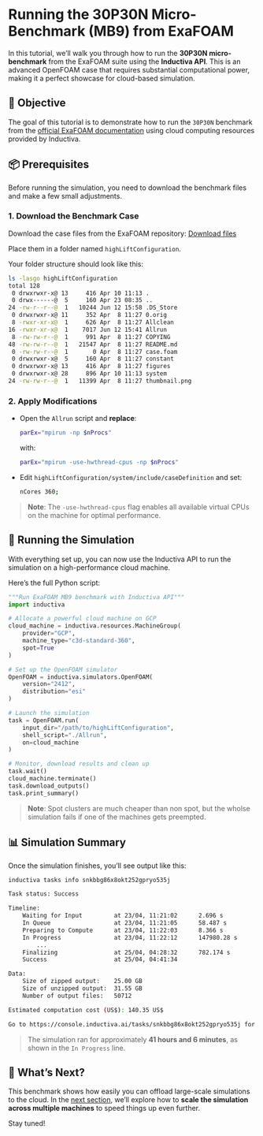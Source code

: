 # Running the 30P30N Micro-Benchmark (MB9) from ExaFOAM

In this tutorial, we’ll walk you through how to run the **30P30N micro-benchmark**
from the ExaFOAM suite using the **Inductiva API**. This is an advanced OpenFOAM
case that requires substantial computational power, making it a perfect showcase
for cloud-based simulation.

## 🧭 Objective

The goal of this tutorial is to demonstrate how to run the `30P30N` benchmark
from the [official ExaFOAM documentation](https://exafoam.eu/benchmarks/) using
cloud computing resources provided by Inductiva.

## 📦 Prerequisites

Before running the simulation, you need to download the benchmark files and make
a few small adjustments.

### 1. Download the Benchmark Case

Download the case files from the ExaFOAM repository:
[Download files](https://develop.openfoam.com/committees/hpc/-/tree/6b9c8438ec54961d2968977f84a47a5f9c5be4b6/compressible/rhoPimpleFoam/LES/highLiftConfiguration)

Place them in a folder named `highLiftConfiguration`.

Your folder structure should look like this:

```bash
ls -lasgo highLiftConfiguration
total 128
 0 drwxrwxr-x@ 13     416 Apr 10 11:13 .
 0 drwx------@  5     160 Apr 23 08:35 ..
24 -rw-r--r--@  1   10244 Jun 12 15:58 .DS_Store
 0 drwxrwxr-x@ 11     352 Apr  8 11:27 0.orig
 8 -rwxr-xr-x@  1     626 Apr  8 11:27 Allclean
16 -rwxr-xr-x@  1    7017 Jun 12 15:41 Allrun
 8 -rw-rw-r--@  1     991 Apr  8 11:27 COPYING
48 -rw-rw-r--@  1   21547 Apr  8 11:27 README.md
 0 -rw-rw-r--@  1       0 Apr  8 11:27 case.foam
 0 drwxrwxr-x@  5     160 Apr  8 11:27 constant
 0 drwxrwxr-x@ 13     416 Apr  8 11:27 figures
 0 drwxrwxr-x@ 28     896 Apr 10 11:13 system
24 -rw-rw-r--@  1   11399 Apr  8 11:27 thumbnail.png
```

### 2. Apply Modifications

* Open the `Allrun` script and **replace**:

  ```bash
  parEx="mpirun -np $nProcs"
  ```

  with:

  ```bash
  parEx="mpirun -use-hwthread-cpus -np $nProcs"
  ```

* Edit `highLiftConfiguration/system/include/caseDefinition` and set:

  ```bash
  nCores 360;
  ```

> **Note**: The `-use-hwthread-cpus` flag enables all available virtual CPUs on the machine for optimal performance.

## 🚀 Running the Simulation

With everything set up, you can now use the Inductiva API to run the simulation on a high-performance cloud machine.

Here’s the full Python script:

```python
"""Run ExaFOAM MB9 benchmark with Inductiva API"""
import inductiva

# Allocate a powerful cloud machine on GCP
cloud_machine = inductiva.resources.MachineGroup(
    provider="GCP",
    machine_type="c3d-standard-360",
    spot=True
)

# Set up the OpenFOAM simulator
OpenFOAM = inductiva.simulators.OpenFOAM(
    version="2412",
    distribution="esi"
)

# Launch the simulation
task = OpenFOAM.run(
    input_dir="/path/to/highLiftConfiguration",
    shell_script="./Allrun",
    on=cloud_machine
)

# Monitor, download results and clean up
task.wait()
cloud_machine.terminate()
task.download_outputs()
task.print_summary()
```

>**Note**: Spot clusters are much cheaper than non spot, but the wholse simulation fails if one of the machines gets preempted.

## 📊 Simulation Summary

Once the simulation finishes, you’ll see output like this:

```bash
inductiva tasks info snkbbg86x8okt252gpryo535j

Task status: Success

Timeline:
	Waiting for Input         at 23/04, 11:21:02      2.696 s
	In Queue                  at 23/04, 11:21:05      58.487 s
	Preparing to Compute      at 23/04, 11:22:03      8.366 s
	In Progress               at 23/04, 11:22:12      147980.28 s
        ...
	Finalizing                at 25/04, 04:28:32      782.174 s
	Success                   at 25/04, 04:41:34      

Data:
	Size of zipped output:    25.00 GB
	Size of unzipped output:  31.55 GB
	Number of output files:   50712

Estimated computation cost (US$): 140.35 US$

Go to https://console.inductiva.ai/tasks/snkbbg86x8okt252gpryo535j for more details.
```

> The simulation ran for approximately **41 hours and 6 minutes**, as shown in the `In Progress` line.

## 🧩 What’s Next?

This benchmark shows how easily you can offload large-scale simulations to the
cloud. In the [next section](mpi-cluster-exafoam-high-lift-airfoil-benchmark), we’ll explore how to
**scale the simulation across multiple machines** to speed things up even further.

Stay tuned!

